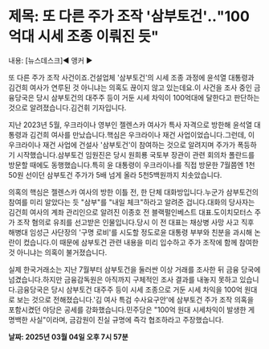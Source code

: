 # **제목: 또 다른 주가 조작 '삼부토건'‥"100억대 시세 조종 이뤄진 듯"**

  내용: [뉴스데스크]◀ 앵커 ▶

또 다른 주가 조작 사건이죠.건설업체 '삼부토건'의 시세 조종 과정에 윤석열 대통령과 김건희 여사가 연루된 것 아니냐는 의혹도 끊이지 않고 있는데요.이 사건을 조사 중인 금융당국은 당시 삼부토건의 대주주 등이 거둔 시세 차익이 100억대에 달한다고  판단하는 것으로 알려졌습니다.김건휘 기자입니다.

지난 2023년 5월, 우크라이나 영부인 젤렌스카 여사가 특사 자격으로 방한해 윤석열 대통령과 김건희 여사를 만났습니다.핵심은 우크라이나 재건 사업이었습니다.그런데, 이 우크라이나 재건 사업에 건설사 '삼부토건'이 참여하는 것으로 알려지며 주가가 폭등하기 시작했습니다.삼부토건 임원진은 당시 원희룡 국토부 장관이 관련 회의차 폴란드를 방문할 때에도 동행했습니다.특히 윤 대통령이 우크라이나를 직접 방문한 7월쯤엔 1천50원 선이던 삼부토건 주가가 5배 넘게 올라 5천5백원까지 치솟았습니다.

의혹의 핵심은 젤렌스카 여사의 방한 이틀 전, 한 단체 대화방입니다.누군가 삼부토건의 참여를 미리 알았다는 듯 "삼부"를 "내일 체크"하라고 알려준 겁니다.대화의 당사자는 김건희 여사의 계좌 관리인으로 알려진 이종호 전 블랙펄인베스트 대표.도이치모터스 주가 조작 혐의로 유죄를 선고받은 인물입니다.당시 이 전 대표는 채상병 사망 사고 직후 해병대 임성근 사단장의 '구명 로비'를 시도할 정도로윤 대통령 부부와 친분을 과시해 논란이 컸습니다.이 때문에 삼부토건 관련 내용을 미리 입수하고 주가 조작에 함께 참여한 것 아니냐는 의혹이 불거졌습니다.

실제 한국거래소는 지난 7월부터 삼부토건을 둘러싼 이상 거래를 조사한 뒤 금융 당국에 넘겼습니다.하지만 금융감독원은 아직까지 구체적인 조사 결과를 내놓지 못하고 있습니다.금융당국은 당시 삼부토건 대주주 등이 시세 조종으로 거둔 시세 차익을 100억 원대로 보는 것으로 전해졌습니다.'김 여사 특검 수사요구안'에 삼부토건 주가 조작 의혹을 포함시켰던 야당은 공세를 강화했습니다.민주당은 "100억 원대 시세차익이 발생한 게 명백한 사실"이라며, 금감원이 진실 규명에 즉각 협조하라고 주장했습니다.

  **날짜: 2025년 03월 04일 오후 7시 57분**